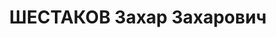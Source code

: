 ---
title: ШЕСТАКОВ Захар Захарович
description: "Род. в 1902, Самарская губ., с. Большой Вьяс, русский, обр.: незаконченное\
  \ среднее специальное, б/п. Проживал: Ленинская ж.д., ст. Гжель, дом связи. Электромеханик\
  \ на 13-й дистанции связи Ленинской ж.д. \n  Арестован 04.08.1937. Обв. в вредительстве\
  \ и участии в троцкистской террористической организации. Приговор: ВК ВС СССР, 16.11.1937\
  \ – ВМН. Расстрелян 16.11.1937, г.Москва. \n  Реабилитирован ВК ВС СССР 30.05.1957"
---